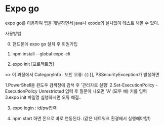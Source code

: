 # Expo go

expo go를 이용하여 앱을 개발하면서 java나 xcode의 설치없이 테스트 해볼 수 있다.

사용방법

0. 핸드폰에 expo go 설치 후 회원가입

1. npm install --global expo-cli

2. expo init [프로젝트명]

=> 이 과정에서 CategoryInfo : 보안 오류: (:) [], PSSecurityException가 발생하면

1.PowerShell을 윈도우 검색창에 검색 후 '관리자로 실행'
2.Set-ExecutionPolicy -ExecutionPolicy Unrestricted 입력 후 질문이 나오면 'A' (모두 예) 키를 입력
3.expo init 파일명 실행하시면 오류 해결..

3. expo login : id/pw입력

4. npm start 하면 폰으로 바로 연동된다. (같은 네트워크 환경에서 실행해야함!)

